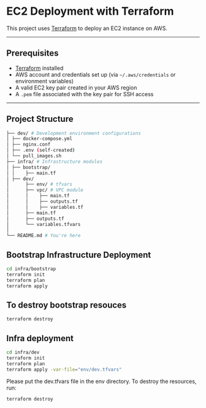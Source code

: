 # EC2 Deployment with Terraform

This project uses [Terraform](https://www.terraform.io/) to deploy an EC2 instance on AWS.

---

## Prerequisites

- [Terraform](https://developer.hashicorp.com/terraform/downloads) installed
- AWS account and credentials set up (via `~/.aws/credentials` or environment variables)
- A valid EC2 key pair created in your AWS region
- A `.pem` file associated with the key pair for SSH access

---

## Project Structure
```bash
├── dev/ # Development environment configurations
│ ├── docker-compose.yml
│ ├── nginx.conf
│ ├── .env (self-created)
│ └── pull_images.sh
├── infra/ # Infrastructure modules
│ ├── bootstrap/
│ │    ├── main.tf
│ ├── dev/
│      ├── env/ # tfvars
│      ├── vpc/ # VPC module
│      │    ├── main.tf 
│      │    ├── outputs.tf 
│      │    ├── variables.tf 
│      ├── main.tf
│      ├── outputs.tf
│      └── variables.tfvars
│ 
└── README.md # You're here
```
##  Bootstrap Infrastructure Deployment

```bash
cd infra/bootstrap
terraform init
terraform plan 
terraform apply
```

## To destroy bootstrap resouces
```bash
terraform destroy
```

## Infra deployment

```bash
cd infra/dev
terraform init
terraform plan
terraform apply -var-file="env/dev.tfvars"
```
Please put the dev.tfvars file in the env directory.
To destroy the resources, run:
```bash
terraform destroy
```

